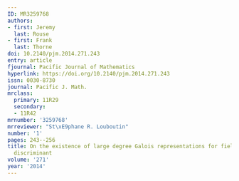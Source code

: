 ```yaml
---
ID: MR3259768
authors:
- first: Jeremy
  last: Rouse
- first: Frank
  last: Thorne
doi: 10.2140/pjm.2014.271.243
entry: article
fjournal: Pacific Journal of Mathematics
hyperlink: https://doi.org/10.2140/pjm.2014.271.243
issn: 0030-8730
journal: Pacific J. Math.
mrclass:
  primary: 11R29
  secondary:
  - 11R42
mrnumber: '3259768'
mrreviewer: "St\xE9phane R. Louboutin"
number: '1'
pages: 243--256
title: On the existence of large degree Galois representations for fields of small
  discriminant
volume: '271'
year: '2014'
---
```

